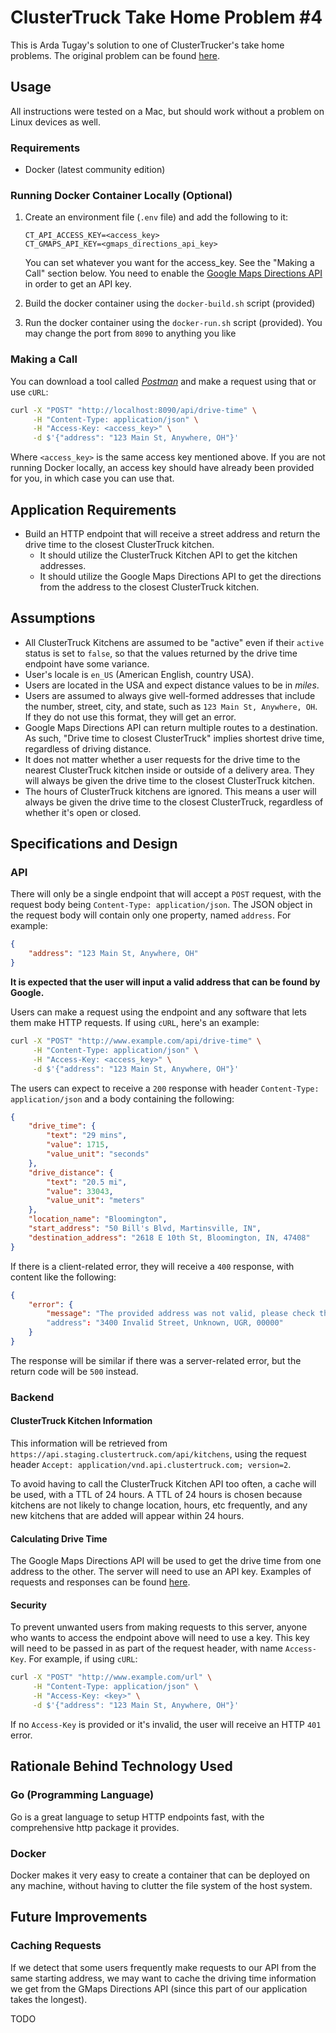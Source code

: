 # ClusterTruck Take Home Problem #4
This is Arda Tugay's solution to one of ClusterTrucker's take home problems. The original problem can be found [here](https://github.com/ClusterTruck/take-home-problems/blob/master/engineering/problem-4.md).

## Usage
All instructions were tested on a Mac, but should work without a problem on Linux devices as well.

### Requirements
* Docker (latest community edition)

### Running Docker Container Locally (Optional)
1. Create an environment file (`.env` file) and add the following to it:

    ```
    CT_API_ACCESS_KEY=<access_key>
    CT_GMAPS_API_KEY=<gmaps_directions_api_key>
    ```

    You can set whatever you want for the access_key. See the "Making a Call" section below. You need to enable the [Google Maps Directions API](https://developers.google.com/maps/documentation/directions/intro) in order to get an API key.
1. Build the docker container using the `docker-build.sh` script (provided)
1. Run the docker container using the `docker-run.sh` script (provided). You may change the port from `8090` to anything you like

### Making a Call
You can download a tool called [_Postman_](https://www.getpostman.com/) and make a request using that or use `cURL`:

```bash
curl -X "POST" "http://localhost:8090/api/drive-time" \
     -H "Content-Type: application/json" \
     -H "Access-Key: <access_key>" \
     -d $'{"address": "123 Main St, Anywhere, OH"}'
```

Where `<access_key>` is the same access key mentioned above. If you are not running Docker locally, an access key should have already been provided for you, in which case you can use that.

## Application Requirements
* Build an HTTP endpoint that will receive a street address and return the drive time to the closest ClusterTruck kitchen.
    * It should utilize the ClusterTruck Kitchen API to get the kitchen addresses.
    * It should utilize the Google Maps Directions API to get the directions from the address to the closest ClusterTruck kitchen.

## Assumptions
* All ClusterTruck Kitchens are assumed to be "active" even if their `active` status is set to `false`, so that the values returned by the drive time endpoint have some variance.
* User's locale is `en_US` (American English, country USA).
* Users are located in the USA and expect distance values to be in _miles_.
* Users are assumed to always give well-formed addresses that include the number, street, city, and state, such as `123 Main St, Anywhere, OH`. If they do not use this format, they will get an error.
* Google Maps Directions API can return multiple routes to a destination. As such, "Drive time to closest ClusterTruck" implies shortest drive time, regardless of driving distance.
* It does not matter whether a user requests for the drive time to the nearest ClusterTruck kitchen inside or outside of a delivery area. They will always be given the drive time to the closest ClusterTruck kitchen.
* The hours of ClusterTruck kitchens are ignored. This means a user will always be given the drive time to the closest ClusterTruck, regardless of whether it's open or closed.

## Specifications and Design
### API
There will only be a single endpoint that will accept a `POST` request, with the request body being `Content-Type: application/json`. The JSON object in the request body will contain only one property, named `address`. For example:

```json
{
    "address": "123 Main St, Anywhere, OH"
}
```

**It is expected that the user will input a valid address that can be found by Google.**

Users can make a request using the endpoint and any software that lets them make HTTP requests. If using `cURL`, here's an example:

```bash
curl -X "POST" "http://www.example.com/api/drive-time" \
     -H "Content-Type: application/json" \
     -H "Access-Key: <access_key>" \
     -d $'{"address": "123 Main St, Anywhere, OH"}'
```

The users can expect to receive a `200` response with header `Content-Type: application/json` and a body containing the following:

```json
{
    "drive_time": {
        "text": "29 mins",
        "value": 1715,
        "value_unit": "seconds"
    },
    "drive_distance": {
        "text": "20.5 mi",
        "value": 33043,
        "value_unit": "meters"
    },
    "location_name": "Bloomington",
    "start_address": "50 Bill's Blvd, Martinsville, IN",
    "destination_address": "2618 E 10th St, Bloomington, IN, 47408"
}
```

If there is a client-related error, they will receive a `400` response, with content like the following:

```json
{
    "error": {
        "message": "The provided address was not valid, please check the address and try again."
        "address": "3400 Invalid Street, Unknown, UGR, 00000"
    }
}
```

The response will be similar if there was a server-related error, but the return code will be `500` instead.

### Backend
#### ClusterTruck Kitchen Information
This information will be retrieved from `https://api.staging.clustertruck.com/api/kitchens`, using the request header `Accept: application/vnd.api.clustertruck.com; version=2`.

To avoid having to call the ClusterTruck Kitchen API too often, a cache will be used, with a TTL of 24 hours. A TTL of 24 hours is chosen because kitchens are not likely to change location, hours, etc frequently, and any new kitchens that are added will appear within 24 hours.

#### Calculating Drive Time
The Google Maps Directions API will be used to get the drive time from one address to the other. The server will need to use an API key. Examples of requests and responses can be found [here](https://developers.google.com/maps/documentation/directions/intro).

#### Security
To prevent unwanted users from making requests to this server, anyone who wants to access the endpoint above will need to use a key. This key will need to be passed in as part of the request header, with name `Access-Key`. For example, if using `cURL`:

```bash
curl -X "POST" "http://www.example.com/url" \
     -H "Content-Type: application/json" \
     -H "Access-Key: <key>" \
     -d $'{"address": "123 Main St, Anywhere, OH"}'
```

If no `Access-Key` is provided or it's invalid, the user will receive an HTTP `401` error.

## Rationale Behind Technology Used
### Go (Programming Language)
Go is a great language to setup HTTP endpoints fast, with the comprehensive http package it provides.

### Docker
Docker makes it very easy to create a container that can be deployed on any machine, without having to clutter the file system of the host system.

## Future Improvements
### Caching Requests
If we detect that some users frequently make requests to our API from the same starting address, we may want to cache the driving time information we get from the GMaps Directions API (since this part of our application takes the longest).

TODO
